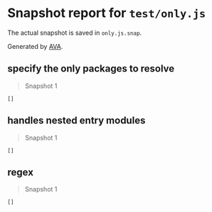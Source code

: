 # Snapshot report for `test/only.js`

The actual snapshot is saved in `only.js.snap`.

Generated by [AVA](https://avajs.dev).

## specify the only packages to resolve

> Snapshot 1

    []

## handles nested entry modules

> Snapshot 1

    []

## regex

> Snapshot 1

    []
